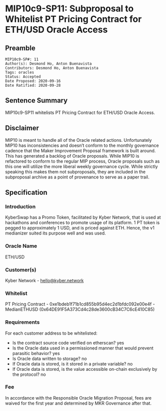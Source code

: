 # MIP10c9-SP11: Subproposal to Whitelist PT Pricing Contract for ETH/USD Oracle Access

## Preamble
```
MIP10c9-SP#: 11
Author(s): Desmond Ho, Anton Buenavista
Contributors: Desmond Ho, Anton Buenavista
Tags: oracles
Status: Accepted
Date Proposed: 2020-09-16
Date Ratified: 2020-09-28
```

## Sentence Summary
MIP10c9-SP11 whitelists PT Pricing Contract for ETH/USD Oracle Access.

## Disclaimer

MIP10 is meant to handle all of the Oracle related actions. Unfortunately MIP10 has inconsistencies and doesn’t conform to the monthly governance cadence that the Maker Improvement Proposal framework is built around. This has generated a backlog of Oracle proposals. While MIP10 is refactored to conform to the regular MIP process, Oracle proposals such as this one will utilize the more liberal weekly governance cycle. While strictly speaking this makes them not subproposals, they are included in the subproposal archive as a point of provenance to serve as a paper trail.

## Specification

### Introduction

KyberSwap has a Promo Token, facilitated by Kyber Network, that is used at hackathons and conferences to promote usage of its platform. 1 PT token is pegged to approximately 1 USD, and is priced against ETH. Hence, the v1 medianizer suited its purpose well and was used.

### Oracle Name

ETH/USD

### Customer(s)

Kyber Network - [hello@kyber.network](mailto:hello@kyber.network)

### Whitelist

PT Pricing Contract - 0xe1bdeb1f71b1cd855b95d4ec2d1bfdc092e00e4f - MedianETHUSD (0x64DE91F5A373Cd4c28de3600cB34C7C6cE410C85)

### Requirements

For each customer address to be whitelisted:

* Is the contract source code verified on etherscan? yes
* Is the Oracle data used in a permissioned manner that would prevent parasitic behavior? yes
* Is Oracle data written to storage? no
* If Oracle data is stored, is it stored in a private variable? no
* If Oracle data is stored, is the value accessible on-chain exclusively by the protocol? no

### Fee

In accordance with the Responsible Oracle Migration Proposal, fees are waived for the first year and determined by MKR Governance after that.